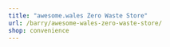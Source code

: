 ```yaml
---
title: "awesome.wales Zero Waste Store"
url: /barry/awesome-wales-zero-waste-store/
shop: convenience
---
```

